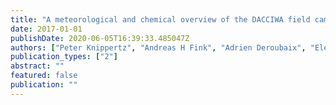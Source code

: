 ```yaml
---
title: "A meteorological and chemical overview of the DACCIWA field campaign in West Africa in June--July 2016"
date: 2017-01-01
publishDate: 2020-06-05T16:39:33.485047Z
authors: ["Peter Knippertz", "Andreas H Fink", "Adrien Deroubaix", "Eleanor Morris", "Flore Tocquer", "Mat J Evans", "Cyrille Flamant", "Marco Gaetani", "Christophe Lavaysse", "Celine Mari", " others"]
publication_types: ["2"]
abstract: ""
featured: false
publication: ""
---
```


